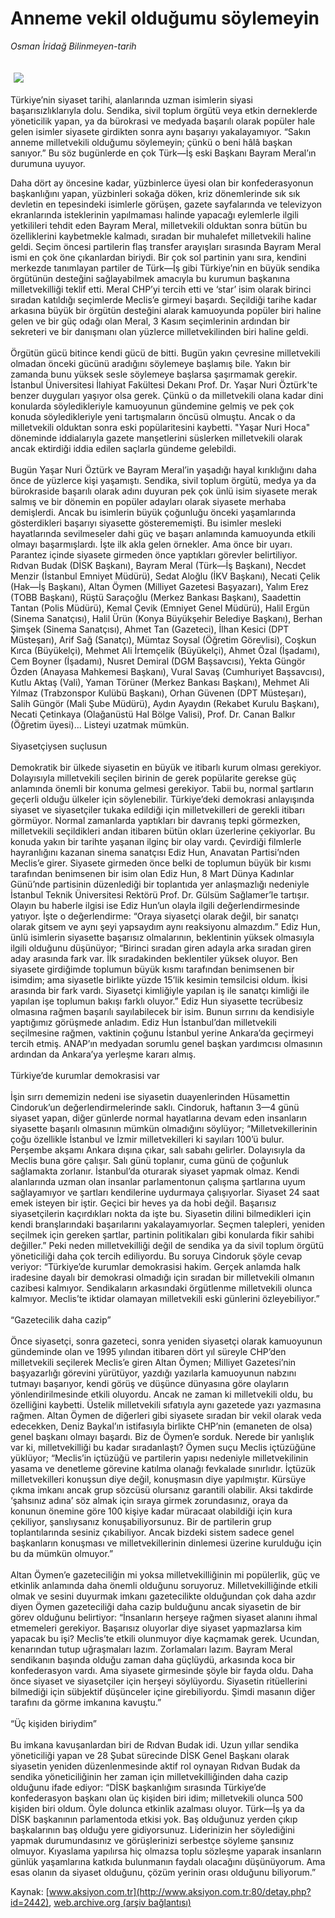 # Anneme vekil olduğumu söylemeyin

*Osman İridağ Bilinmeyen-tarih*

<div>
 <font>
  <img border="0" height="1" src="/web/20031024071803im_/http://www.aksiyon.com.tr/images/blank.gif"/>
 </font>
 <font class="content">
  <p>
   <img border="0" hspace="5" src="/web/20031024071803im_/http://www.aksiyon.com.tr/resim/45/32.jpg" vspace="5"/>
  </p>
 </font>
 <font class="content">
  Türkiye’nin siyaset tarihi, alanlarında uzman isimlerin siyasi başarısızlıklarıyla dolu. Sendika, sivil toplum örgütü veya etkin derneklerde yöneticilik yapan, ya da bürokrasi ve medyada başarılı olarak popüler hale gelen isimler siyasete girdikten sonra aynı başarıyı yakalayamıyor. “Sakın anneme milletvekili olduğumu söylemeyin; çünkü o beni hâlâ başkan sanıyor.” Bu söz bugünlerde en çok Türk—İş eski Başkanı Bayram Meral’ın durumuna uyuyor.
 </font>
 <p>
  <font class="content">
   Daha dört ay öncesine kadar, yüzbinlerce üyesi olan bir konfederasyonun başkanlığını yapan, yüzbinleri sokağa döken, kriz dönemlerinde sık sık devletin en tepesindeki isimlerle görüşen, gazete sayfalarında ve televizyon ekranlarında isteklerinin yapılmaması halinde yapacağı eylemlerle ilgili yetkilileri tehdit eden Bayram Meral, milletvekili olduktan sonra bütün bu özelliklerini kaybetmekle kalmadı, sıradan bir muhalefet milletvekili haline geldi. Seçim öncesi partilerin flaş transfer arayışları sırasında Bayram Meral ismi en çok öne çıkanlardan biriydi. Bir çok sol partinin yanı sıra, kendini merkezde tanımlayan partiler de Türk—İş gibi Türkiye’nin en büyük sendika örgütünün desteğini sağlayabilmek amacıyla bu kurumun başkanına milletvekilliği teklif etti. Meral CHP’yi tercih etti ve ‘star’ isim olarak birinci sıradan katıldığı seçimlerde Meclis’e girmeyi başardı. Seçildiği tarihe kadar arkasına büyük bir örgütün desteğini alarak kamuoyunda popüler biri haline gelen ve bir güç odağı olan Meral, 3 Kasım seçimlerinin ardından bir sekreteri ve bir danışmanı olan yüzlerce milletvekilinden biri haline geldi.
   <br/>
   <br/>
   Örgütün gücü bitince kendi gücü de bitti. Bugün yakın çevresine milletvekili olmadan önceki gücünü aradığını söylemeye başlamış bile. Yakın bir zamanda bunu yüksek sesle söylemeye başlarsa şaşırmamak gerekir.  İstanbul Üniversitesi İlahiyat Fakültesi Dekanı Prof. Dr. Yaşar Nuri Öztürk'te benzer duyguları yaşıyor olsa gerek. Çünkü o da milletvekili olana kadar dini konularda söyledikleriyle kamuoyunun gündemine gelmiş ve pek çok konuda söyledikleriyle yeni tartışmaların öncüsü olmuştu. Ancak o da milletvekili olduktan sonra eski popülaritesini kaybetti. "Yaşar Nuri Hoca" döneminde iddialarıyla gazete manşetlerini süslerken milletvekili olarak ancak ektirdiği iddia edilen saçlarla gündeme gelebildi.
   <br/>
   <br/>
   Bugün Yaşar Nuri Öztürk ve Bayram Meral’in yaşadığı hayal kırıklığını daha önce de yüzlerce kişi yaşamıştı. Sendika, sivil toplum örgütü, medya ya da bürokraside başarılı olarak adını duyuran pek çok ünlü isim siyasete merak salmış ve bir dönemin en popüler adayları olarak siyasete merhaba demişlerdi. Ancak bu isimlerin büyük çoğunluğu önceki yaşamlarında gösterdikleri başarıyı siyasette gösterememişti. Bu isimler mesleki hayatlarında sevilmeseler dahi güç ve başarı anlamında kamuoyunda etkili olmayı başarmışlardı. İşte ilk akla gelen örnekler. Ama önce bir uyarı. Parantez içinde siyasete girmeden önce yaptıkları görevler belirtiliyor. Rıdvan Budak (DİSK Başkanı), Bayram Meral (Türk—İş Başkanı), Necdet Menzir (İstanbul Emniyet Müdürü), Sedat Aloğlu (İKV Başkanı), Necati Çelik (Hak—İş Başkanı), Altan Öymen (Milliyet Gazetesi Başyazarı), Yalım Erez (TOBB Başkanı), Rüştü Saraçoğlu (Merkez Bankası Başkanı), Saadettin Tantan (Polis Müdürü), Kemal Çevik (Emniyet Genel Müdürü), Halil Ergün (Sinema Sanatçısı), Halil Ürün (Konya Büyükşehir Belediye Başkanı), Berhan Şimşek (Sinema Sanatçısı), Ahmet Tan (Gazeteci), İlhan Kesici (DPT Müsteşarı), Arif Sağ (Sanatçı), Mümtaz Soysal (Öğretim Görevlisi), Coşkun Kırca (Büyükelçi), Mehmet Ali İrtemçelik (Büyükelçi), Ahmet Özal (İşadamı), Cem Boyner (İşadamı), Nusret Demiral (DGM Başsavcısı), Yekta Güngör Özden (Anayasa Mahkemesi Başkanı), Vural Savaş (Cumhuriyet Başsavcısı), Kutlu Aktaş (Vali), Yaman Törüner (Merkez Bankası Başkanı), Mehmet Ali Yılmaz (Trabzonspor Kulübü Başkanı), Orhan Güvenen (DPT Müsteşarı), Salih Güngör (Mali Şube Müdürü), Aydın Ayaydın (Rekabet Kurulu Başkanı), Necati Çetinkaya (Olağanüstü Hal Bölge Valisi), Prof. Dr. Canan Balkır (Öğretim üyesi)... Listeyi uzatmak mümkün.
   <br/>
   <br/>
   Siyasetçiysen suçlusun
   <br/>
   <br/>
   Demokratik bir ülkede siyasetin en büyük ve itibarlı kurum olması gerekiyor. Dolayısıyla milletvekili seçilen birinin de gerek popülarite gerekse güç anlamında önemli bir konuma gelmesi gerekiyor. Tabii bu, normal şartların geçerli olduğu ülkeler için söylenebilir. Türkiye’deki demokrasi anlayışında siyaset ve siyasetçiler tukaka edildiği için milletvekilleri de gerekli itibarı görmüyor. Normal zamanlarda yaptıkları bir davranış tepki görmezken, milletvekili seçildikleri andan itibaren bütün okları üzerlerine çekiyorlar. Bu konuda yakın bir tarihte yaşanan ilginç bir olay vardı. Çevirdiği filmlerle hayranlığını kazanan sinema sanatçısı Ediz Hun, Anavatan Partisi’nden Meclis’e girer. Siyasete girmeden önce belki de toplumun büyük bir kısmı tarafından benimsenen bir isim olan Ediz Hun, 8 Mart Dünya Kadınlar Günü’nde partisinin düzenlediği bir toplantıda yer anlaşmazlığı nedeniyle İstanbul Teknik Üniversitesi Rektörü Prof. Dr. Gülsüm Sağlamer’le tartışır. Olayın bu haberle ilgisi ise Ediz Hun’un olayla ilgili değerlendirmesinde yatıyor. İşte o değerlendirme: “Oraya siyasetçi olarak değil, bir sanatçı olarak gitsem ve aynı şeyi yapsaydım aynı reaksiyonu almazdım.” Ediz Hun, ünlü isimlerin siyasette başarısız olmalarının, beklentinin yüksek olmasıyla ilgili olduğunu düşünüyor; “Birinci sıradan giren adayla arka sıradan giren aday arasında fark var. İlk sıradakinden beklentiler yüksek oluyor. Ben siyasete girdiğimde toplumun büyük kısmı tarafından benimsenen bir isimdim; ama siyasetle birlikte yüzde 15’lik kesimin temsilcisi oldum. İkisi arasında bir fark vardı. Siyasetçi kimliğiyle yapılan iş ile sanatçı kimliği ile yapılan işe toplumun bakışı farklı oluyor.” Ediz Hun siyasette tecrübesiz olmasına rağmen başarılı sayılabilecek bir isim. Bunun sırrını da kendisiyle yaptığımız görüşmede anladım. Ediz Hun İstanbul’dan milletvekili seçilmesine rağmen, vaktinin çoğunu İstanbul yerine Ankara’da geçirmeyi tercih etmiş. ANAP’ın medyadan sorumlu genel başkan yardımcısı olmasının ardından da Ankara’ya yerleşme kararı almış.
   <br/>
   <br/>
   Türkiye’de kurumlar demokrasisi var
   <br/>
   <br/>
   İşin sırrı dememizin nedeni ise siyasetin duayenlerinden Hüsamettin Cindoruk’un değerlendirmelerinde saklı. Cindoruk, haftanın 3—4 günü siyaset yapan, diğer günlerde normal hayatlarına devam eden insanların siyasette başarılı olmasının mümkün olmadığını söylüyor; “Milletvekillerinin çoğu özellikle İstanbul ve İzmir milletvekilleri ki sayıları 100’ü bulur. Perşembe akşamı Ankara dışına çıkar, salı sabahı gelirler. Dolayısıyla da Meclis buna göre çalışır. Salı günü toplanır, cuma günü de çoğunluk sağlamakta zorlanır. İstanbul’da oturarak siyaset yapmak olmaz. Kendi alanlarında uzman olan insanlar parlamentonun çalışma şartlarına uyum sağlayamıyor ve şartları kendilerine uydurmaya çalışıyorlar. Siyaset 24 saat emek isteyen bir iştir. Geçici bir heves ya da hobi değil. Başarısız siyasetçilerin kaçırdıkları nokta da işte bu. Siyasetin dilini bilmedikleri için kendi branşlarındaki başarılarını yakalayamıyorlar. Seçmen talepleri, yeniden seçilmek için gereken şartlar, partinin politikaları gibi konularda fikir sahibi değiller.” Peki neden milletvekilliği değil de sendika ya da sivil toplum örgütü yöneticiliği daha çok tercih ediliyordu. Bu soruya Cindoruk şöyle cevap veriyor: “Türkiye’de kurumlar demokrasisi hakim. Gerçek anlamda halk iradesine dayalı bir demokrasi olmadığı için sıradan bir milletvekili olmanın cazibesi kalmıyor. Sendikaların arkasındaki örgütlenme milletvekili olunca kalmıyor. Meclis’te iktidar olamayan milletvekili eski günlerini özleyebiliyor.”
   <br/>
   <br/>
   “Gazetecilik daha cazip”
   <br/>
   <br/>
   Önce siyasetçi, sonra gazeteci, sonra yeniden siyasetçi olarak kamuoyunun gündeminde olan ve 1995 yılından itibaren dört yıl süreyle CHP’den milletvekili seçilerek Meclis’e giren Altan Öymen; Milliyet Gazetesi’nin başyazarlığı görevini yürütüyor, yazdığı yazılarla kamuoyunun nabzını tutmayı başarıyor, kendi görüş ve düşünce dünyasına göre olayların yönlendirilmesinde etkili oluyordu. Ancak ne zaman ki milletvekili oldu, bu özelliğini kaybetti. Üstelik milletvekili sıfatıyla aynı gazetede yazı yazmasına rağmen. Altan Öymen de diğerleri gibi siyasete sıradan bir vekil olarak veda edecekken, Deniz Baykal’ın istifasıyla birlikte CHP’nin (emaneten de olsa) genel başkanı olmayı başardı. Biz de Öymen’e sorduk. Nerede bir yanlışlık var ki, milletvekilliği bu kadar sıradanlaştı? Öymen suçu Meclis içtüzüğüne yüklüyor; “Meclis’in içtüzüğü ve partilerin yapısı nedeniyle milletvekilinin yasama ve denetleme görevine katılma olanağı fevkalade sınırlıdır. İçtüzük milletvekilleri konuşsun diye değil, konuşmasın diye yapılmıştır. Kürsüye çıkma imkanı ancak grup sözcüsü olursanız garantili olabilir. Aksi takdirde ‘şahsınız adına’ söz almak için sıraya girmek zorundasınız, oraya da konunun önemine göre 100 kişiye kadar müracaat olabildiği için kura çekiliyor, şanslıysanız konuşabiliyorsunuz. Bir de partilerin grup toplantılarında sesiniz çıkabiliyor. Ancak bizdeki sistem sadece genel başkanların konuşması ve milletvekillerinin dinlemesi üzerine kurulduğu için bu da mümkün olmuyor.”
   <br/>
   <br/>
   Altan Öymen’e gazeteciliğin mi yoksa milletvekilliğinin mi popülerlik, güç ve etkinlik anlamında daha önemli olduğunu soruyoruz. Milletvekilliğinde etkili olmak ve sesini duyurmak imkanı gazetecilikte olduğundan çok daha azdır diyen Öymen gazeteciliği daha cazip bulduğunu ancak siyasetin de bir görev olduğunu belirtiyor: “İnsanların herşeye rağmen siyaset alanını ihmal etmemeleri gerekiyor. Başarısız oluyorlar diye siyaset yapmazlarsa kim yapacak bu işi? Meclis’te etkili olunmuyor diye kaçmamak gerek. Ucundan, kenarından tutup uğraşmaları lazım. Zorlamaları lazım. Bayram Meral sendikanın başında olduğu zaman daha güçlüydü, arkasında koca bir konfederasyon vardı. Ama siyasete girmesinde şöyle bir fayda oldu. Daha önce siyaset ve siyasetçiler için herşeyi söylüyordu. Siyasetin ritüellerini bilmediği için sübjektif düşünceler içine girebiliyordu. Şimdi masanın diğer tarafını da görme imkanına kavuştu.”
   <br/>
   <br/>
   “Üç kişiden biriydim”
   <br/>
   <br/>
   Bu imkana kavuşanlardan biri de Rıdvan Budak idi. Uzun yıllar sendika yöneticiliği yapan ve 28 Şubat sürecinde DİSK Genel Başkanı olarak siyasetin yeniden düzenlenmesinde aktif rol oynayan Rıdvan Budak da sendika yöneticiliğinin her zaman için milletvekilliğinden daha cazip olduğunu ifade ediyor: “DİSK başkanlığım sırasında Türkiye’de konfederasyon başkanı olan üç kişiden biri idim; milletvekili olunca 500 kişiden biri oldum. Öyle dolunca etkinlik azalması oluyor. Türk—İş ya da DİSK başkanının parlamentoda etkisi yok. Baş olduğunuz yerden çıkıp başkalarının baş olduğu yere gidiyorsunuz. Liderinizin her söylediğini yapmak durumundasınız ve görüşlerinizi serbestçe söyleme şansınız olmuyor. Kıyaslama yapılırsa hiç olmazsa toplu sözleşme yaparak insanların günlük yaşamlarına katkıda bulunmanın faydalı olacağını düşünüyorum. Ama esas olanın da siyaset olduğunu, çözüm yerinin orası olduğunu biliyorum.”
  </font>
 </p>
</div>


Kaynak: [www.aksiyon.com.tr](http://www.aksiyon.com.tr:80/detay.php?id=2442), [web.archive.org (arşiv bağlantısı)](http://web.archive.org/web/20031024071803/http://www.aksiyon.com.tr:80/detay.php?id=2442)
